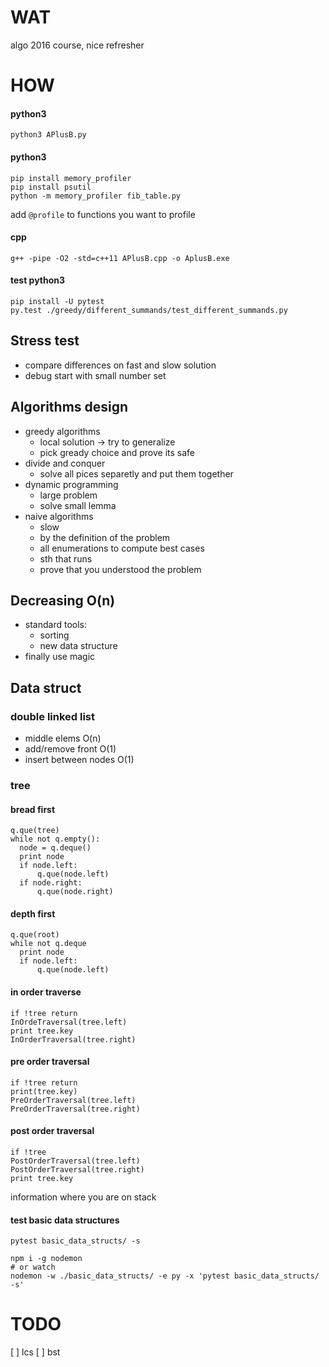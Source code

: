 # WAT

algo 2016 course,
nice refresher


# HOW

#### python3
```
python3 APlusB.py
```

#### python3
```
pip install memory_profiler
pip install psutil
python -m memory_profiler fib_table.py  
```
add `@profile` to functions you want to profile

#### cpp
`g++ -pipe -O2 -std=c++11 APlusB.cpp -o AplusB.exe`

#### test python3
```
pip install -U pytest
py.test ./greedy/different_summands/test_different_summands.py  
```

## Stress test

- compare differences on fast and slow solution
- debug start with small number set


## Algorithms design

- greedy algorithms
    - local solution -> try to generalize
    - pick gready choice and prove its safe
- divide and conquer
    - solve all pices separetly and put them together
- dynamic programming
    - large problem 
    - solve small lemma
- naive algorithms
    - slow
    - by the definition of the problem
    - all enumerations to compute best cases
    - sth that runs
    - prove that you understood the problem
    
## Decreasing O(n)
- standard tools:
    - sorting
    - new data structure
- finally use magic



## Data struct

### double linked list
- middle elems O(n)
- add/remove front O(1)
- insert between nodes O(1)

### tree
#### bread first
  ```
  q.que(tree)
  while not q.empty():
    node = q.deque()
    print node
    if node.left:
        q.que(node.left)
    if node.right:
        q.que(node.right)
  ```
#### depth first
  ```
  q.que(root)
  while not q.deque
    print node
    if node.left:
        q.que(node.left)
  ```      
#### in order traverse
  ```
  if !tree return
  InOrdeTraversal(tree.left)
  print tree.key
  InOrderTraversal(tree.right)
  ```
#### pre order traversal
  ```
  if !tree return
  print(tree.key)
  PreOrderTraversal(tree.left)
  PreOrderTraversal(tree.right)
  ```
#### post order traversal
 ```
 if !tree
 PostOrderTraversal(tree.left)
 PostOrderTraversal(tree.right)
 print tree.key
 ```
 information where you are on stack

#### test basic data structures
```
pytest basic_data_structs/ -s
```
```
npm i -g nodemon
# or watch
nodemon -w ./basic_data_structs/ -e py -x 'pytest basic_data_structs/ -s'
```

# TODO
[ ] lcs
[ ] bst 

